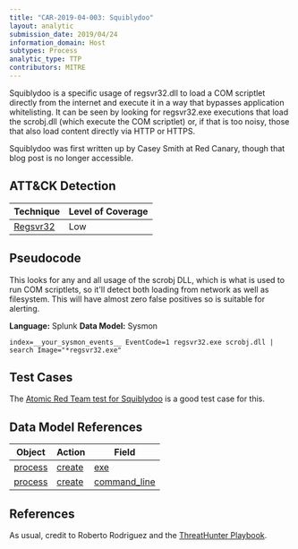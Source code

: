 ```yaml
---
title: "CAR-2019-04-003: Squiblydoo"
layout: analytic
submission_date: 2019/04/24
information_domain: Host
subtypes: Process
analytic_type: TTP
contributors: MITRE
---
```


Squiblydoo is a specific usage of regsvr32.dll to load a COM scriptlet directly from the internet and execute it in a way that bypasses application whitelisting. It can be seen by looking for regsvr32.exe executions that load the scrobj.dll (which execute the COM scriptlet) or, if that is too noisy, those that also load content directly via HTTP or HTTPS.

Squiblydoo was first written up by Casey Smith at Red Canary, though that blog post is no longer accessible.

## ATT&CK Detection

|Technique |Level of Coverage |
|---|---|
|[Regsvr32](https://attack.mitre.org/techniques/1117/)|Low|


## Pseudocode

This looks for any and all usage of the scrobj DLL, which is what is used to run COM scriptlets, so it'll detect both loading from network as well as filesystem. This will have almost zero false positives so is suitable for alerting.

**Language:** Splunk
**Data Model:** Sysmon

```spl
index=__your_sysmon_events__ EventCode=1 regsvr32.exe scrobj.dll | search Image="*regsvr32.exe"
```
## Test Cases

The [Atomic Red Team test for Squiblydoo](https://github.com/redcanaryco/atomic-red-team/blob/master/atomics/T1117/T1117.md#atomic-test-2---regsvr32-remote-com-scriptlet-execution) is a good test case for this.

## Data Model References

|Object|Action|Field|
|---|---|---|
| [process](../data_model/process#process) | [create](../data_model/process#create) | [exe](../data_model/process#exe) |
| [process](../data_model/process#process) | [create](../data_model/process#create) | [command_line](../data_model/process#command_line) |

## References

As usual, credit to Roberto Rodriguez and the [ThreatHunter Playbook](https://github.com/Cyb3rWard0g/ThreatHunter-Playbook/blob/master/playbooks/platforms/windows/05_defense_evasion/regsvr32/variants/bypass_whitelisting_regsvr32.md).
